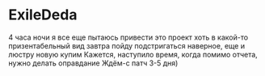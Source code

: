 # ExileDeda
4 часа ночи
я все еще пытаюсь привести это проект хоть в какой-то призентабельный вид
завтра пойду подстригаться 
наверное, еще и люстру новую купим
Кажется, наступило время, когда помимо отчета, нужно делать оправдание
Ждём-с патч 3-5 дня)
